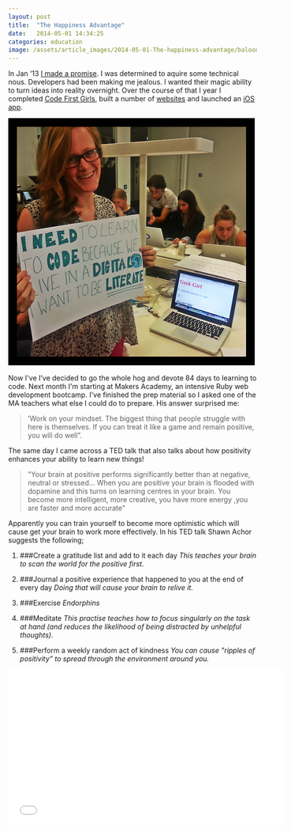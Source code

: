 ```yaml
---
layout: post
title:  "The Happiness Advantage"
date:   2014-05-01 14:34:25
categories: education
image: /assets/article_images/2014-05-01-The-happiness-advantage/baloons2.jpg
---
```

In Jan ‘13 [I made a promise](http://www.eyedea.org.uk/2012/12/28/the-year-ahead/). I was determined to aquire some technical nous. Developers had been making me jealous. I wanted their magic ability to turn ideas into reality overnight. Over the course of that I year I completed [Code First Girls](http://www.codefirstgirls.org.uk/), built a number of [websites](http://www.geekchic.me/) and launched an [iOS app](https://www.youtube.com/watch?v=52XkpGwWxLo).

![](/assets/article_images/2014-05-01-The-happiness-advantage/geekgirlme.jpg)

Now I've I’ve decided to go the whole hog and devote 84 days to learning to code.  Next month I'm starting at Makers Academy, an intensive Ruby web development bootcamp.
I've finished the prep material so I asked one of the MA teachers what else I could do to prepare. His answer surprised me:
>’Work on your mindset. The biggest thing that people struggle with here is themselves. If you can treat it like a game and remain positive, you will do well”.

The same day I came across a TED talk that also talks about how positivity enhances your ability to learn new things!
>"Your brain at positive performs significantly better than at negative, neutral or stressed… When you are positive your brain is flooded with dopamine and this turns on learning centres in your brain. You become more intelligent, more creative, you have more energy ,you are faster and more accurate"

Apparently you can train yourself to become more optimistic which will cause get your brain to work more effectively. In his TED talk Shawn Achor suggests the following;

1. ###Create a gratitude list and add to it each day
*This teaches your brain to scan the world for the positive first.*

2. ###Journal a positive experience that happened to you at the end of every day
*Doing that will cause your brain to relive it.*

3. ###Exercise
*Endorphins*

4. ###Meditate
*This practise teaches how to focus singularly on the task at hand (and reduces the likelihood  of being distracted by unhelpful thoughts).*

5. ###Perform a weekly random act of kindness
*You can cause "ripples of positivity” to spread through the environment around you.*

<iframe width="560" height="315" src="//www.youtube.com/embed/GXy__kBVq1M" frameborder="0" allowfullscreen></iframe>

